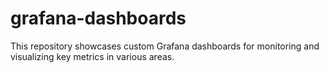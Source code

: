 # grafana-dashboards
This repository showcases custom Grafana dashboards for monitoring and visualizing key metrics in various areas.
